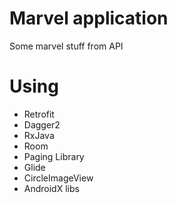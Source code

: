 # Marvel application
Some marvel stuff from API

# Using
- Retrofit
- Dagger2
- RxJava
- Room
- Paging Library
- Glide
- CircleImageView
- AndroidX libs
